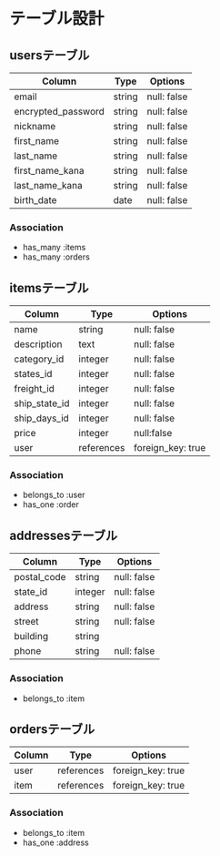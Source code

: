 # テーブル設計

## usersテーブル

| Column             | Type   | Options     |
| ------------------ | ------ | ----------- |
| email              | string | null: false |
| encrypted_password | string | null: false |
| nickname           | string | null: false |
| first_name         | string | null: false |
| last_name          | string | null: false |
| first_name_kana    | string | null: false |
| last_name_kana     | string | null: false |
| birth_date         | date   | null: false |
### Association
- has_many :items
- has_many :orders


## itemsテーブル
| Column        | Type       | Options           |
| ------------- | ---------- | ----------------- |
| name          | string     | null: false       |
| description   | text       | null: false       |
| category_id   | integer    | null: false       |
| states_id     | integer    | null: false       |
| freight_id    | integer    | null: false       |
| ship_state_id | integer    | null: false       |
| ship_days_id  | integer    | null: false       |
| price         | integer    | null:false        |
| user          | references | foreign_key: true |
### Association
- belongs_to :user
- has_one :order

## addressesテーブル
| Column        | Type       | Options     |
| ------------- | ---------- | ----------- |
| postal_code   | string     | null: false |
| state_id      | integer    | null: false |
| address       | string     | null: false |
| street        | string     | null: false |
| building      | string     |             |
| phone         | string     | null: false |
### Association
- belongs_to :item

## ordersテーブル
| Column | Type       | Options           |
| ------ | ---------- | ----------------- |
| user   | references | foreign_key: true |
| item   | references | foreign_key: true |
### Association
- belongs_to :item
- has_one :address
